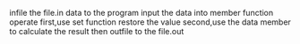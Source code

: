 infile the file.in data to the program
input the data into member function operate
first,use set function restore the value
second,use the data member to calculate the result
then outfile to the file.out




